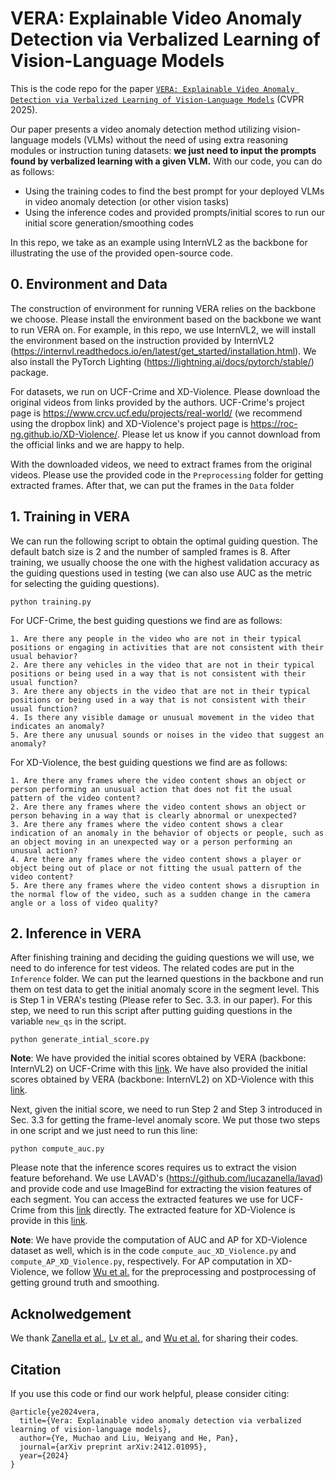# VERA: Explainable Video Anomaly Detection via Verbalized Learning of Vision-Language Models
This is the code repo for the paper [`VERA: Explainable Video Anomaly Detection via Verbalized Learning of Vision-Language Models`](https://vera-framework.github.io/) (CVPR 2025).

Our paper presents a video anomaly detection method utilizing vision-language models (VLMs) without the need of using extra reasoning modules or instruction tuning datasets: **we just need to input the prompts found by verbalized learning with a given VLM.** With our code, you can do as follows:

* Using the training codes to find the best prompt for your deployed VLMs in video anomaly detection (or other vision tasks)
* Using the inference codes and provided prompts/initial scores to run our initial score generation/smoothing codes

In this repo, we take as an example using InternVL2 as the backbone for illustrating the use of the provided open-source code.

## 0. Environment and Data


The construction of environment for running VERA relies on the backbone we choose. Please install the environment based on the backbone we want to run VERA on. For example, in this repo, we use InternVL2, we will install the environment based on the instruction provided by InternVL2 (https://internvl.readthedocs.io/en/latest/get_started/installation.html). We also install the PyTorch Lighting (https://lightning.ai/docs/pytorch/stable/) package.

For datasets, we run on UCF-Crime and XD-Violence. Please download the original videos from links provided by the authors. UCF-Crime's project page is https://www.crcv.ucf.edu/projects/real-world/ (we recommend using the dropbox link) and XD-Violence's project page is https://roc-ng.github.io/XD-Violence/. Please let us know if you cannot download from the official links and we are happy to help. 

With the downloaded videos, we need to extract frames from the original videos. Please use the provided code in the `Preprocessing` folder for getting extracted frames. After that, we can put the frames in the `Data` folder

## 1. Training in VERA
We can run the following script to obtain the optimal guiding question. The default batch size is 2 and the number of sampled frames is 8. After training, we usually choose the one with the highest validation accuracy as the guiding questions used in testing (we can also use AUC as the metric for selecting the guiding questions).
```
python training.py
```


For UCF-Crime, the best guiding questions we find are as follows:
```
1. Are there any people in the video who are not in their typical positions or engaging in activities that are not consistent with their usual behavior?
2. Are there any vehicles in the video that are not in their typical positions or being used in a way that is not consistent with their usual function?
3. Are there any objects in the video that are not in their typical positions or being used in a way that is not consistent with their usual function?
4. Is there any visible damage or unusual movement in the video that indicates an anomaly?
5. Are there any unusual sounds or noises in the video that suggest an anomaly?
```

For XD-Violence, the best guiding questions we find are as follows:
```
1. Are there any frames where the video content shows an object or person performing an unusual action that does not fit the usual pattern of the video content?
2. Are there any frames where the video content shows an object or person behaving in a way that is clearly abnormal or unexpected?
3. Are there any frames where the video content shows a clear indication of an anomaly in the behavior of objects or people, such as an object moving in an unexpected way or a person performing an unusual action?
4. Are there any frames where the video content shows a player or object being out of place or not fitting the usual pattern of the video content?
5. Are there any frames where the video content shows a disruption in the normal flow of the video, such as a sudden change in the camera angle or a loss of video quality?
```

## 2. Inference in VERA 
After finishing training and deciding the guiding questions we will use, we need to do inference for test videos. The related codes are put in the `Inference` folder. We can put the learned questions in the backbone and run them on test data to get the initial anomaly score in the segment level. This is Step 1 in VERA's testing (Please refer to Sec. 3.3. in our paper). For this step, we need to run this script after putting guiding questions in the variable ```new_qs``` in the script.

```
python generate_intial_score.py
```

**Note**: We have provided the initial scores obtained by VERA (backbone: InternVL2) on UCF-Crime with this [link](https://drive.google.com/file/d/1LIvPUE7Pv7tPxtXjpOU0sOpSZs6Y7xGv/view?usp=drive_link). We have also provided the initial scores obtained by VERA (backbone: InternVL2) on XD-Violence with this [link](https://drive.google.com/file/d/113rhslKnIE7CKeWd0HKiy8FWp0QJ5OxH/view?usp=drive_link).

Next, given the initial score, we need to run Step 2 and Step 3 introduced in Sec. 3.3 for getting the frame-level anomaly score. We put those two steps in one script and we just need to run this line:

```
python compute_auc.py
```

Please note that the inference scores requires us to extract the vision feature beforehand. We use LAVAD's (https://github.com/lucazanella/lavad) and provide code and use ImageBind for extracting the vision features of each segment. You can access the extracted features we use for UCF-Crime from this [link](https://drive.google.com/file/d/1gwkgIKiPg6fpRaO5yXkxuRcN3X1-97LF/view?usp=drive_link) directly. The extracted feature for XD-Violence is provide in this [link](https://drive.google.com/file/d/1_bN5TRYPpaFpLpf_M7YniRwWeOZgNJtI/view?usp=sharing).

**Note**: We have provide the computation of AUC and AP for XD-Violence dataset as well, which is in the code ```compute_auc_XD_Violence.py``` and ```compute_AP_XD_Violence.py```, respectively. For AP computation in XD-Violence, we follow [Wu et al.](https://roc-ng.github.io/XD-Violence/) for the preprocessing and postprocessing of getting ground truth and smoothing. 

## Acknolwedgement
We thank [Zanella et al.](https://github.com/lucazanella/lavad), [Lv et al.](https://github.com/ktr-hubrt/VAD-LLaMA), and [Wu et al.](https://roc-ng.github.io/XD-Violence/) for sharing their codes.


## Citation
If you use this code or find our work helpful, please consider citing:
```
@article{ye2024vera,
  title={Vera: Explainable video anomaly detection via verbalized learning of vision-language models},
  author={Ye, Muchao and Liu, Weiyang and He, Pan},
  journal={arXiv preprint arXiv:2412.01095},
  year={2024}
}
```
